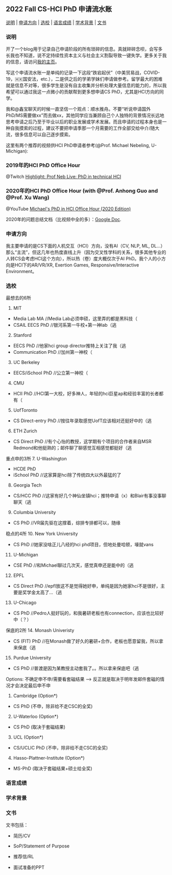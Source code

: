 <h2 id="title">2022 Fall CS-HCI PhD 申请流水账</h2>

<p><a href="#Description">说明</a> |
<a href="#Major">申请方向</a> |
<a href="#Background">选校</a> |
<a href="#GRE">语言成绩</a> |
<a href="#Academic-Background">学术背景</a> |
<a href="#Application-Essay">文书</a></p>

<h3 id="Description">说明</h3>

开了一个blog用于记录自己申请阶段的所有琐碎的信息。真就碎碎念呗，会写多长我也不知道，说不定持续性资本主义与社会主义割裂导致一键失学。更多关于我的信息，请访问[我的主页](https://dynasty-li.github.io)。

写这个申请流水账一是单纯的记录一下这段“跌宕起伏”（中美贸易战，COVID-19，🇭🇰国安法，etc.），二是供之后的学弟学妹们申请做参考。留学最大的困难就是信息不对等，很多学生是没有自主收集并分析处理大量信息的能力的，所以我希望可以通过我这一点微小的贡献帮到更多想申请CS PhD，尤其是HCI方向的同学。

我和@鑫宝聊天的时候一直坚信一个观点：顺水推舟。不要“听说申请国外PhD/MS需要做xx”而去做xx，其他同学应当兼顾自己个人独特的背景情况长远地思考申请之后乃至于毕业以后的职业发展或学术发展。而且申请的过程本身也是一种自我摸索的过程，建议不要把申请季那一个月需要的工作全部交给中介/随大流，很多信息可以自己逐步摸索。

这里有两个推荐的视频供HCI PhD申请者参考(@Prof. Michael Nebeling, U-Michigan):
### 2019年的HCI PhD Office Hour

@Twitch [Highlight: Prof Neb Live: PhD in technical HCI](https://www.twitch.tv/videos/507017970)

### 2020年的HCI PhD Office Hour (with @Prof. Anhong Guo and @Prof. Xu Wang)

@YouTube [Michael's PhD in HCI Office Hour (2020 Edition)](https://youtu.be/lHTEyAEY0g4)

2020年的问题总结文档（比视频中全的多）：[Google Doc](https://docs.google.com/document/d/1D10HWizpqaDYDqH3le-nydAxqw03QtM00y-ppPabGqc/edit).

<h3 id="Major">申请方向</h3>

我主要申请的是CS下面的人机交互（HCI）方向，没有AI（CV, NLP, ML, DL...）那么“主流”，但这几年也热度直线上升（因为交叉性学科的关系，很多其他专业的人转CS会考虑HCI这个方向），所以热（卷）度大概仅次于AI PhD。我个人的小方向是HCI下的AR/VR/XR, Exertion Games, Responsive/Interactive Environment。

<h3 id="Background">选校</h3>

最想去的6所
1. MIT
 - Media Lab MA //Media Lab必须申硕，这里弄的都是黑科技（
 - CSAIL EECS PhD //银河系第一牛校+第一神lab（逃
2. Stanford
 - EECS PhD //他家hci group director推特上关注了我（逃
 - Communication PhD //加州第一神校（
3. UC Berkeley
 - EECS/iSchool PhD //公立第一神校（
4. CMU
 - HCII PhD //HCI第一大校，好多神人，年轻的hci巨星ap和经验丰富的长者都有（
5. UofToronto 
 - CS Direct-entry PhD //按往年录取感觉UofT应该相对还挺好中的（逃
6. ETH Zurich 
 - CS Direct PhD //有个心怡的教授，这学期有个项目的合作者来自MSR Redmond和他挺熟的；邮件聊了聊感觉互相感觉都挺好（逃

重点申的3所
7. U-Washington
 - HCDE PhD
 - iSchool PhD //这家算是hci除了传统四大以外最猛的了
8. Georgia Tech
 - CS/HCC PhD //这家有好几个神仙坐镇hci；推特申请（x）和Blair有事没事聊聊天（逃
9. Columbia University
 - CS PhD //VR届先驱在这撑着，综排专排都可以，随缘
 
稳点的4所
10. New York University
 - CS PhD //她家没啥正儿八经的hci phd项目，但地处曼哈顿，壕就vans
11. U-Michigan
 - CSE PhD //和Michael聊过几次天，感觉真申还是能中的（逃
12. EPFL
 - CS Direct PhD //epfl放这不是觉得她好申，单纯是因为她家hci不是很好，主要是奖学金太高了…（逃
13. U-Chicago
 - CS PhD //Pedro人挺好玩的，和我暑研老板也有connection，应该也比较好中（？）
 
保底的2所
14. Monash Univeristy
 - CS (FIT) PhD //在Monash做了好久的暑研+合作，老板也愿意留我，所以拿来保底（逃
15. Purdue University
 - CS PhD //普渡是因为某教授主动套我了。。所以拿来保底吧（逃

Options: 不确定申不申/需要看套磁结果 --> 反正就是取决于明年发邮件套磁的情况才会决定最后申不申
1. Cambridge (Option*)
 - CS PhD (不申，除非给不走CSC的全奖)

2. U-Waterloo (Option*)
 - CS PhD (取决于套磁结果)

3. UCL (Option*)
 - CS/UCLIC PhD (不申，除非给不走CSC的全奖)

4. Hasso-Plattner-Institute (Option*)
 - MS-PhD (取决于套磁结果+硕士给全奖) 

<h3 id="GRE">语言成绩</h3>

<h3 id="Academic-Background">学术背景</h3>

<h3 id="Application-Essay">文书</h3>

文书包括：

  - 简历/CV
  
  - SoP/Statement of Purpose
  
  - 推荐信/RL
  
  - 面试准备的PPT

